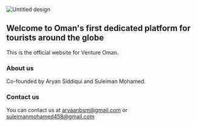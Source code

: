 ![Untitled design](https://user-images.githubusercontent.com/69298474/113141426-bfe2c380-923a-11eb-9b31-d55efa98db6c.png)
## Welcome to Oman's first dedicated platform for tourists around the globe

This is the official website for Venture Oman. 

### About us

Co-founded by Aryan Siddiqui and Suleiman Mohamed. 

### Contact us

You can contact us at aryaanbsm@gmail.com or suleimanmohamed458@gmail.com
